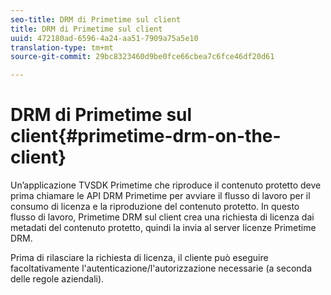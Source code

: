 ```yaml
---
seo-title: DRM di Primetime sul client
title: DRM di Primetime sul client
uuid: 472180ad-6596-4a24-aa51-7909a75a5e10
translation-type: tm+mt
source-git-commit: 29bc8323460d9be0fce66cbea7c6fce46df20d61

---
```



# DRM di Primetime sul client{#primetime-drm-on-the-client}

Un’applicazione TVSDK Primetime che riproduce il contenuto protetto deve prima chiamare le API DRM Primetime per avviare il flusso di lavoro per il consumo di licenza e la riproduzione del contenuto protetto. In questo flusso di lavoro, Primetime DRM sul client crea una richiesta di licenza dai metadati del contenuto protetto, quindi la invia al server licenze Primetime DRM.

Prima di rilasciare la richiesta di licenza, il cliente può eseguire facoltativamente l&#39;autenticazione/l&#39;autorizzazione necessarie (a seconda delle regole aziendali).
